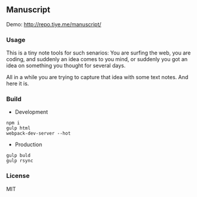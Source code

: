 
Manuscript
------

Demo: http://repo.tiye.me/manuscript/

### Usage

This is a tiny note tools for such senarios:
You are surfing the web, you are coding, and suddenly an idea comes to you mind,
or suddenly you got an idea on something you thought for several days.

All in a while you are trying to capture that idea with some text notes.
And here it is.

### Build

* Development

```text
npm i
gulp html
webpack-dev-server --hot
```

* Production

```text
gulp buld
gulp rsync
```

### License

MIT